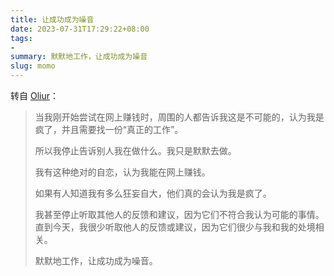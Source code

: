 ```yaml
---
title: 让成功成为噪音
date: 2023-07-31T17:29:22+08:00
tags:
- 
summary: 默默地工作，让成功成为噪音
slug: momo
---
```


转自 [Oliur](https://twitter.com/ultralinx?s=21)：

> 当我刚开始尝试在网上赚钱时，周围的人都告诉我这是不可能的，认为我是疯了，并且需要找一份“真正的工作”。
> 
> 所以我停止告诉别人我在做什么。我只是默默去做。
> 
> 我有这种绝对的自恋，认为我能在网上赚钱。
> 
> 如果有人知道我有多么狂妄自大，他们真的会认为我是疯了。
> 
> 我甚至停止听取其他人的反馈和建议，因为它们不符合我认为可能的事情。直到今天，我很少听取他人的反馈或建议，因为它们很少与我和我的处境相关。
> 
> 默默地工作，让成功成为噪音。